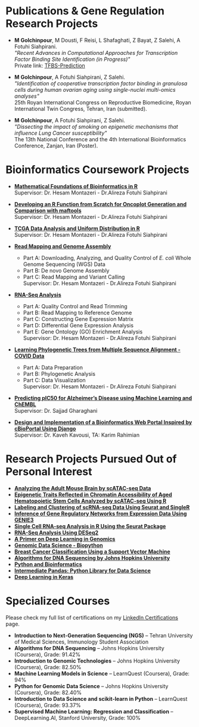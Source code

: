 # Publications & Gene Regulation Research Projects 

- **M Golchinpour**, M Dousti, F Reisi, L Shafaghati, Z Bayat, Z Salehi, A Fotuhi Siahpirani.  
  *"Recent Advances in Computational Approaches for Transcription Factor Binding Site Identification (in Progress)"*  
  Private link: [TFBS-Prediction](https://github.com/mariyagolchin/TFBS-Prediction)

- **M Golchinpour**, A Fotuhi Siahpirani, Z Salehi.  
  *"Identification of cooperative transcription factor binding in granulosa cells during human ovarian aging using single-nuclei multi-omics analyses"*  
  25th Royan International Congress on Reproductive Biomedicine, Royan International Twin Congress, Tehran, Iran (submitted).

- **M Golchinpour**, A Fotuhi Siahpirani, Z Salehi.  
  *"Dissecting the impact of smoking on epigenetic mechanisms that influence Lung Cancer susceptibility"*  
  The 13th National Conference and the 4th International Bioinformatics Conference, Zanjan, Iran (Poster).


# Bioinformatics Coursework Projects

- **[Mathematical Foundations of Bioinformatics in R](https://github.com/mariyagolchin/MFB-R-Programming-1/blob/main/HW_P01.pdf)**  
  Supervisor: Dr. Hesam Montazeri - Dr.Alireza Fotuhi Siahpirani
- **[Developing an R Function from Scratch for Oncoplot Generation and Comparison with maftools](https://github.com/mariyagolchin/MFB-R-Programming-2/blob/main/HW_P02.pdf)**  
  Supervisor: Dr. Hesam Montazeri - Dr.Alireza Fotuhi Siahpirani
- **[TCGA Data Analysis and Uniform Distribution in R](https://github.com/mariyagolchin/MFB-R-Programming-4/blob/main/HW_P04.pdf)**  
  Supervisor: Dr. Hesam Montazeri  - Dr.Alireza Fotuhi Siahpirani 

- **[Read Mapping and Genome Assembly](https://github.com/mariyagolchin/Read-mapping-and-genome-assembly/blob/main/Project_questions.pdf)**  
  - Part A: Downloading, Analyzing, and Quality Control of *E. coli* Whole Genome Sequencing (WGS) Data  
  - Part B: De novo Genome Assembly  
  - Part C: Read Mapping and Variant Calling  
  Supervisor: Dr. Hesam Montazeri - Dr.Alireza Fotuhi Siahpirani 
- **[RNA-Seq Analysis](https://github.com/mariyagolchin/RNA-Seq-analysis/blob/main/AIB_proj2_1402.pdf)**  
  - Part A: Quality Control and Read Trimming  
  - Part B: Read Mapping to Reference Genome  
  - Part C: Constructing Gene Expression Matrix  
  - Part D: Differential Gene Expression Analysis  
  - Part E: Gene Ontology (GO) Enrichment Analysis  
  Supervisor: Dr. Hesam Montazeri  - Dr.Alireza Fotuhi Siahpirani 
- **[Learning Phylogenetic Trees from Multiple Sequence Alignment - COVID Data](https://github.com/mariyagolchin/Learning-Phylogenetic-Trees/blob/main/Project_questions.pdf)**  
  - Part A: Data Preparation  
  - Part B: Phylogenetic Analysis  
  - Part C: Data Visualization  
  Supervisor: Dr. Hesam Montazeri   - Dr.Alireza Fotuhi Siahpirani

- **[Predicting pIC50 for Alzheimer’s Disease using Machine Learning and ChEMBL](https://github.com/mariyagolchin/Predicting-PIC50-with-machine-learning)**  
  Supervisor: Dr. Sajjad Gharaghani  

- **[Design and Implementation of a Bioinformatics Web Portal Inspired by cBioPortal Using Django](https://github.com/mariyagolchin/Cbioportal)**  
  Supervisor: Dr. Kaveh Kavousi, TA: Karim Rahimian  



# Research Projects Pursued Out of Personal Interest

- **[Analyzing the Adult Mouse Brain by scATAC-seq Data](https://github.com/mariyagolchin/Analyzing-adult-mouse-brain-scATAC-seq-Compiled-August-20-2024?tab=readme-ov-file)**  
- **[Epigenetic Traits Reflected in Chromatin Accessibility of Aged Hematopoietic Stem Cells Analyzed by scATAC-seq Using R](https://github.com/mariyagolchin/implementing-Epigenetic-traits-inscribed-in-chromatin-accessibility-in-aged-hematopoietic-stem-cells/tree/main)**  
- **[Labeling and Clustering of scRNA-seq Data Using Seurat and SingleR](https://github.com/mariyagolchin/LableCells_SingleR)**  
- **[Inference of Gene Regulatory Networks from Expression Data Using GENIE3](https://github.com/mariyagolchin/GENIE3_GRN-Inference)**  
- **[Single Cell RNA-seq Analysis in R Using the Seurat Package](https://github.com/mariyagolchin/scRNA-seq-analysis-with-Seurat)**  
- **[RNA-Seq Analysis Using DESeq2](https://github.com/mariyagolchin/RNAseq_analysis)**  
- **[A Primer on Deep Learning in Genomics](https://github.com/mariyagolchin/A-Primer-on-Deep-Learning-in-Genomics)**  
- **[Genomic Data Science - Biopython](https://github.com/mariyagolchin/Python-for-Genomic-Data-Science/blob/main/Python_for_Genomic_Data_Science.ipynb)**  
- **[Breast Cancer Classification Using a Support Vector Machine](https://github.com/mariyagolchin/Breast-Cancer-Classification-Using-a-Support-Vector-Machine?tab=readme-ov-file)**  
- **[Algorithms for DNA Sequencing by Johns Hopkins University](https://github.com/mariyagolchin/Algorithms-for-DNA-Sequencing-Ben-Langmead)**  
- **[Python and Bioinformatics](https://github.com/mariyagolchin/Python-and-Bioinformatics)**  
- **[Intermediate Pandas: Python Library for Data Science](https://github.com/mariyagolchin/IntermediatePandasPythonLibraryforDataScience)**  
- **[Deep Learning in Keras](https://github.com/mariyagolchin/Deep-Learning-in-Keras-Tutorial)**


# Specialized Courses

Please check my full list of certifications on my [LinkedIn Certifications](https://www.linkedin.com/in/mariyagolchinpour/details/certifications/) page.

- **Introduction to Next-Generation Sequencing (NGS)** – Tehran University of Medical Sciences, Immunology Student Association  
- **Algorithms for DNA Sequencing** – Johns Hopkins University (Coursera), Grade: 91.42%
- **Introduction to Genomic Technologies** – Johns Hopkins University (Coursera), Grade: 82.50%
- **Machine Learning Models in Science** – LearnQuest (Coursera), Grade: 94%
- **Python for Genomic Data Science** – Johns Hopkins University (Coursera), Grade: 82.40%
- **Introduction to Data Science and scikit-learn in Python** – LearnQuest (Coursera), Grade: 93.37%
- **Supervised Machine Learning: Regression and Classification** – DeepLearning.AI, Stanford University, Grade: 100%

